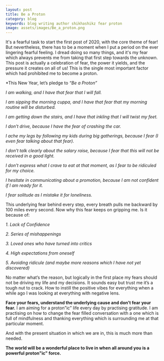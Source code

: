 ```yaml
---
layout: post
title: Be a Proton
category: blog
keywords: blog writing author shikhashikz fear proton
image: assets/images/Be_a_proton.png
---
```



It's a fearful task to start the first post of 2020, with the core theme of fear! But nevertheless, there has to be a moment when I put a period on the ever lingering fearful feeling. I dread doing so many things, and it's my fear which always prevents me from taking that first step towards the unknown. This post is actually a celebration of fear, the power it yields, and the pressure it creates on all of us! This is the single most important factor which had prohibited me to become a proton.

*This New Year, let’s pledge to _“Be a Proton”_

*I am walking, and I have that fear that I will fall.*

*I am sipping the morning cuppa, and I have that fear that my morning routine will be disturbed.*

*I am getting down the stairs, and I have that inkling that I will twist my feet.*

*I don’t drive, because I have the fear of crashing the car.*

*I ache my legs by following my kids during big gatherings, because I fear (I even fear talking about that fear).*

*I don’t talk clearly about the salary raise, because I fear that this will not be received in a good light.*

*I don’t express what I crave to eat at that moment, as I fear to be ridiculed for my choice.*

*I hesitate in communicating about a promotion, because I am not confident if I am ready for it.*

*I fear solitude as I mistake it for loneliness.*

This underlying fear behind every step, every breath pulls me backward by 100 miles every second. Now why this fear keeps on gripping me. Is it because of:

*1. Lack of Confidence*

*2. Series of mishappenings*

*3. Loved ones who have turned into critics*

*4. High expectations from oneself*

*5. Avoiding ridicule (and maybe more reasons which I have not yet discovered)*

No matter what’s the reason, but logically in the first place my fears should not be driving my life and my decisions. It sounds easy but trust me it’s a tough nut to crack. How to instill the positive vibes for everything when a while ago I was looking at everything with negative lens. 

**Face your fears, understand the underlying cause and don’t fear your fear.** I am aiming for a proton”ic” life every day by practising gratitude. I am practising on how to change the fear filled conversation with a one which is full of mindfulness and thanking everything which is surrounding me at that particular moment. 

And with the present situation in which we are in, this is much more than needed. 

**The world will be a wonderful place to live in when all around you is a powerful proton"ic" force.**
